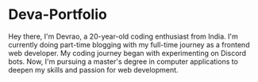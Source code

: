 # Deva-Portfolio
 Hey there, I'm Devrao, a 20-year-old coding enthusiast from India. I'm currently doing part-time blogging with my full-time journey as a frontend web developer. My coding journey began with experimenting on Discord bots. Now, I'm pursuing a master's degree in computer applications to deepen my skills and passion for web development.
